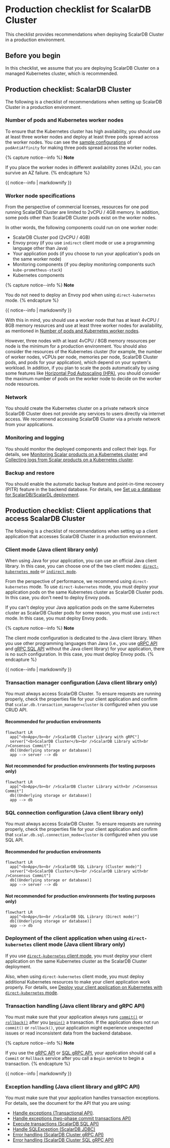 # Production checklist for ScalarDB Cluster

This checklist provides recommendations when deploying ScalarDB Cluster in a production environment.

## Before you begin

In this checklist, we assume that you are deploying ScalarDB Cluster on a managed Kubernetes cluster, which is recommended.

## Production checklist: ScalarDB Cluster

The following is a checklist of recommendations when setting up ScalarDB Cluster in a production environment.

### Number of pods and Kubernetes worker nodes

To ensure that the Kubernetes cluster has high availability, you should use at least three worker nodes and deploy at least three pods spread across the worker nodes. You can see the [sample configurations](../conf/scalardb-cluster-custom-values-indirect-mode.yaml) of `podAntiAffinity` for making three pods spread across the worker nodes.

{% capture notice--info %}
**Note**

If you place the worker nodes in different availability zones (AZs), you can survive an AZ failure.
{% endcapture %}

<div class="notice--info">{{ notice--info | markdownify }}</div>

### Worker node specifications

From the perspective of commercial licenses, resources for one pod running ScalarDB Cluster are limited to 2vCPU / 4GB memory. In addition, some pods other than ScalarDB Cluster pods exist on the worker nodes.

In other words, the following components could run on one worker node:

* ScalarDB Cluster pod (2vCPU / 4GB)
* Envoy proxy (if you use `indirect` client mode or use a programming language other than Java)
* Your application pods (if you choose to run your application's pods on the same worker node)
* Monitoring components (if you deploy monitoring components such `kube-prometheus-stack`)
* Kubernetes components

{% capture notice--info %}
**Note**

You do not need to deploy an Envoy pod when using `direct-kubernetes` mode.
{% endcapture %}

<div class="notice--info">{{ notice--info | markdownify }}</div>

With this in mind, you should use a worker node that has at least 4vCPU / 8GB memory resources and use at least three worker nodes for availability, as mentioned in [Number of pods and Kubernetes worker nodes](./ProductionChecklistForScalarDBCluster.md#number-of-pods-and-kubernetes-worker-nodes).

However, three nodes with at least 4vCPU / 8GB memory resources per node is the minimum for a production environment. You should also consider the resources of the Kubernetes cluster (for example, the number of worker nodes, vCPUs per node, memories per node, ScalarDB Cluster pods, and pods for your application), which depend on your system's workload. In addition, if you plan to scale the pods automatically by using some features like [Horizontal Pod Autoscaling (HPA)](https://kubernetes.io/docs/tasks/run-application/horizontal-pod-autoscale/), you should consider the maximum number of pods on the worker node to decide on the worker node resources.

### Network

You should create the Kubernetes cluster on a private network since ScalarDB Cluster does not provide any services to users directly via internet access. We recommend accessing ScalarDB Cluster via a private network from your applications.

### Monitoring and logging

You should monitor the deployed components and collect their logs. For details, see [Monitoring Scalar products on a Kubernetes cluster](./K8sMonitorGuide.md) and [Collecting logs from Scalar products on a Kubernetes cluster](./K8sLogCollectionGuide.md).

### Backup and restore

You should enable the automatic backup feature and point-in-time recovery (PITR) feature in the backend database. For details, see [Set up a database for ScalarDB/ScalarDL deployment](./SetupDatabase.md).

## Production checklist: Client applications that access ScalarDB Cluster

The following is a checklist of recommendations when setting up a client application that accesses ScalarDB Cluster in a production environment.

### Client mode (Java client library only)

When using Java for your application, you can use an official Java client library. In this case, you can choose one of the two client modes: [`direct-kubernetes mode`](https://github.com/scalar-labs/scalardb-cluster/blob/main/docs/developer-guide-for-scalardb-cluster-with-java-api.md#direct-kubernetes-client-mode) or [`indirect mode`](https://github.com/scalar-labs/scalardb-cluster/blob/main/docs/developer-guide-for-scalardb-cluster-with-java-api.md#indirect-client-mode).

From the perspective of performance, we recommend using `direct-kubernetes` mode. To use `direct-kubernetes` mode, you must deploy your application pods on the same Kubernetes cluster as ScalarDB Cluster pods. In this case, you don't need to deploy Envoy pods.

If you can't deploy your Java application pods on the same Kubernetes cluster as ScalarDB Cluster pods for some reason, you must use `indirect` mode. In this case, you must deploy Envoy pods.

{% capture notice--info %}
**Note**

The client mode configuration is dedicated to the Java client library. When you use other programming languages than Java (i.e., you use [gRPC API](https://github.com/scalar-labs/scalardb-cluster/blob/main/docs/scalardb-cluster-grpc-api-guide.md) and [gRPC SQL API](https://github.com/scalar-labs/scalardb-cluster/blob/main/docs/scalardb-cluster-sql-grpc-api-guide.md) without the Java client library) for your application, there is no such configuration. In this case, you must deploy Envoy pods.
{% endcapture %}

<div class="notice--info">{{ notice--info | markdownify }}</div>

### Transaction manager configuration (Java client library only)

You must always access ScalarDB Cluster. To ensure requests are running properly, check the properties file for your client application and confirm that `scalar.db.transaction_manager=cluster` is configured when you use CRUD API.

#### Recommended for production environments

```mermaid
flowchart LR
  app["<b>App</b><br />ScalarDB Cluster Library with gRPC"]
  server["<b>ScalarDB Cluster</b><br />ScalarDB Library with<br />Consensus Commit"]
  db[(Underlying storage or database)]
  app --> server --> db
```

#### Not recommended for production environments (for testing purposes only)

```mermaid
flowchart LR
  app["<b>App</b><br />ScalarDB Cluster Library with<br />Consensus Commit"]
  db[(Underlying storage or database)]
  app --> db
```

### SQL connection configuration (Java client library only)

You must always access ScalarDB Cluster. To ensure requests are running properly, check the properties file for your client application and confirm that `scalar.db.sql.connection_mode=cluster` is configured when you use SQL API.

#### Recommended for production environments

```mermaid
flowchart LR
  app["<b>App</b><br />ScalarDB SQL Library (Cluster mode)"]
  server["<b>ScalarDB Cluster</b><br />ScalarDB Library with<br />Consensus Commit"]
  db[(Underlying storage or database)]
  app --> server --> db
```

#### Not recommended for production environments (for testing purposes only)

```mermaid
flowchart LR
  app["<b>App</b><br />ScalarDB SQL Library (Direct mode)"]
  db[(Underlying storage or database)]
  app --> db
```

### Deployment of the client application when using `direct-kubernetes` client mode (Java client library only)

If you use [`direct-kubernetes` client mode](https://github.com/scalar-labs/scalardb-cluster/blob/main/docs/developer-guide-for-scalardb-cluster-with-java-api.md#direct-kubernetes-client-mode), you must deploy your client application on the same Kubernetes cluster as the ScalarDB Cluster deployment.

Also, when using `direct-kubernetes` client mode, you must deploy additional Kubernetes resources to make your client application work properly. For details, see [Deploy your client application on Kubernetes with `direct-kubernetes` mode](https://github.com/scalar-labs/helm-charts/blob/main/docs/how-to-deploy-scalardb-cluster.md#deploy-your-client-application-on-kubernetes-with-direct-kubernetes-mode).

### Transaction handling (Java client library and gRPC API)

You must make sure that your application always runs [`commit()`](https://javadoc.io/static/com.scalar-labs/scalardb/3.10.0/com/scalar/db/api/DistributedTransaction.html#commit--) or [`rollback()`](https://javadoc.io/static/com.scalar-labs/scalardb/3.10.0/com/scalar/db/api/DistributedTransaction.html#rollback--) after you [`begin()`](https://javadoc.io/static/com.scalar-labs/scalardb/3.10.0/com/scalar/db/api/DistributedTransactionManager.html#begin--) a transaction. If the application does not run `commit()` or `rollback()`, your application might experience unexpected issues or read inconsistent data from the backend database.

{% capture notice--info %}
**Note**

If you use the [gRPC API](https://github.com/scalar-labs/scalardb-cluster/blob/main/docs/scalardb-cluster-grpc-api-guide.md) or [SQL gRPC API](https://github.com/scalar-labs/scalardb-cluster/blob/main/docs/scalardb-cluster-sql-grpc-api-guide.md), your application should call a `Commit` or `Rollback` service after you call a `Begin` service to begin a transaction.
{% endcapture %}

<div class="notice--info">{{ notice--info | markdownify }}</div>

### Exception handling (Java client library and gRPC API)

You must make sure that your application handles transaction exceptions. For details, see the document for the API that you are using:

* [Handle exceptions (Transactional API)](https://github.com/scalar-labs/scalardb/blob/master/docs/api-guide.md#handle-exceptions).
* [Handle exceptions (two-phase commit transactions API)](https://github.com/scalar-labs/scalardb/blob/master/docs/two-phase-commit-transactions.md#handle-exceptions)
* [Execute transactions (ScalarDB SQL API)](https://github.com/scalar-labs/scalardb-sql/blob/main/docs/sql-api-guide.md#execute-transactions)
* [Handle SQLException (ScalarDB JDBC)](https://github.com/scalar-labs/scalardb-sql/blob/main/docs/jdbc-guide.md#handle-sqlexception)
* [Error handling (ScalarDB Cluster gRPC API)](https://github.com/scalar-labs/scalardb-cluster/blob/main/docs/scalardb-cluster-grpc-api-guide.md#error-handling-1)
* [Error handling (ScalarDB Cluster SQL gRPC API)](https://github.com/scalar-labs/scalardb-cluster/blob/main/docs/scalardb-cluster-sql-grpc-api-guide.md#error-handling-1)
